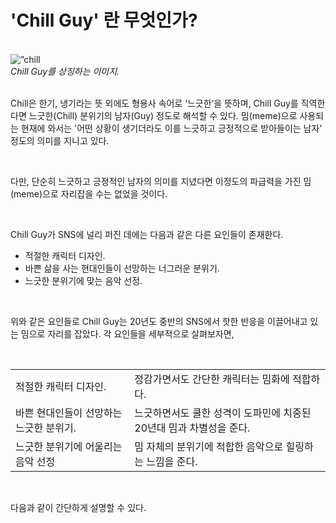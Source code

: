 <!DOCTYPE html>
<html>
<head>
<title>Chill Guy</title>
<body>

<h1>'Chill Guy' 란 무엇인가?</h1>
<br>
<IMG src="https://upload.wikimedia.org/wikipedia/en/c/c7/Chill_guy_original_artwork.jpg"   width=“500”  height=”500”  
                                                alt=”chill guy”   border=“0” >
                                                <br><CITE>Chill Guy를 상징하는 이미지.</CITE>
                                                <br><br>
                  <p>Chill은 한기, 냉기라는 뜻 외에도 형용사 속어로 ‘느긋한‘을 뜻하며, Chill Guy를 직역한다면 느긋한(Chill) 분위기의 남자(Guy) 정도로 해석할 수 있다. 밈(meme)으로 사용되는 현재에 와서는 '어떤 상황이 생기더라도 이를 느긋하고 긍정적으로 받아들이는 남자' 정도의 의미를 지니고 있다. </p><br>
<p>다만, 단순히 느긋하고 긍정적인 남자의 의미를 지녔다면 이정도의 파급력을 가진 밈(meme)으로 자리잡을 수는 없었을 것이다.</p><br>
<p>Chill Guy가 SNS에 널리 퍼진 데에는 다음과 같은 다른 요인들이 존재한다.</p>
<ul>
<li>적절한 캐릭터 디자인.</li>
<li>바쁜 삶을 사는 현대인들이 선망하는 너그러운 분위기.</li>
<li>느긋한 분위기에 맞는 음악 선정.</li>
</ul>
<br><p>위와 같은 요인들로 Chill Guy는 20년도 중반의 SNS에서 핫한 반응을 이끌어내고 있는 밈으로 자리를 잡았다. 각 요인들을 세부적으로 살펴보자면,</p>
<br>
<table>
  <tr>
    <td>적절한 캐릭터 디자인.</td>
    <td>정감가면서도 간단한 캐릭터는 밈화에 적합하다.</td>
  </tr>
  <tr>
    <td>바쁜 현대인들이 선망하는 느긋한 분위기.</td>
    <td>느긋하면서도 쿨한 성격이 도파민에 치중된 20년대 밈과 차별성을 준다.</td>
  </tr>
 <tr>
    <td>느긋한 분위기에 어울리는 음악 선정</td>
    <td>밈 자체의 분위기에 적합한 음악으로 힐링하는 느낌을 준다.</td>
 </tr>
</table>
<br>
<p>다음과 같이 간단하게 설명할 수 있다.</p>

</body>
</html>
